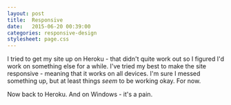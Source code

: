 ```yaml
---
layout: post
title:  Responsive
date:   2015-06-20 00:39:00 
categories: responsive-design
stylesheet: page.css
---
```


I tried to get my site up on Heroku - that didn't quite work out so I figured I'd work on something else for a while. I've tried my best to make the site responsive - meaning that it works on all devices. I'm sure I messed something up, but at least things *seem* to be working okay.  For now. 

Now back to Heroku. And on Windows - it's a pain.  
